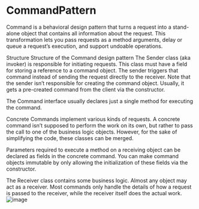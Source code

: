 # CommandPattern
Command is a behavioral design pattern that turns a request into a stand-alone object that contains all information about the request. This transformation lets you pass requests as a method arguments, delay or queue a request’s execution, and support undoable operations.

 Structure
Structure of the Command design pattern
The Sender class (aka invoker) is responsible for initiating requests. This class must have a field for storing a reference to a command object. The sender triggers that command instead of sending the request directly to the receiver. Note that the sender isn’t responsible for creating the command object. Usually, it gets a pre-created command from the client via the constructor.

The Command interface usually declares just a single method for executing the command.

Concrete Commands implement various kinds of requests. A concrete command isn’t supposed to perform the work on its own, but rather to pass the call to one of the business logic objects. However, for the sake of simplifying the code, these classes can be merged.

Parameters required to execute a method on a receiving object can be declared as fields in the concrete command. You can make command objects immutable by only allowing the initialization of these fields via the constructor.

The Receiver class contains some business logic. Almost any object may act as a receiver. Most commands only handle the details of how a request is passed to the receiver, while the receiver itself does the actual work.
![image](https://github.com/MarineAvramova/CommandPattern/assets/135745513/6a8e70ab-1c9d-42e8-b034-3ab4aa9e31a7)
